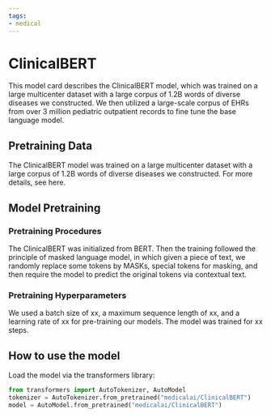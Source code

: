 ```yaml
---
tags:
- medical
---
```

# ClinicalBERT

<!-- Provide a quick summary of what the model is/does. -->

This model card describes the ClinicalBERT model, which was trained on a large multicenter dataset with a large corpus of 1.2B words of diverse diseases we constructed.
We then utilized a large-scale corpus of EHRs from over 3 million pediatric outpatient records to fine tune the base language model.

## Pretraining Data

The ClinicalBERT model was trained on a large multicenter dataset with a large corpus of 1.2B words of diverse diseases we constructed.
For more details, see here. 

## Model Pretraining

### Pretraining Procedures
The ClinicalBERT was initialized from BERT. Then the training followed the principle of masked language model, in which given a piece of text, we randomly replace some tokens by MASKs, 
special tokens for masking, and then require the model to predict the original tokens via contextual text. 

### Pretraining Hyperparameters

We used a batch size of xx, a maximum sequence length of xx, and a learning rate of xx for pre-training our models. 
The model was trained for xx steps. 

## How to use the model

Load the model via the transformers library:
```python
from transformers import AutoTokenizer, AutoModel
tokenizer = AutoTokenizer.from_pretrained("medicalai/ClinicalBERT")
model = AutoModel.from_pretrained("medicalai/ClinicalBERT")
```

